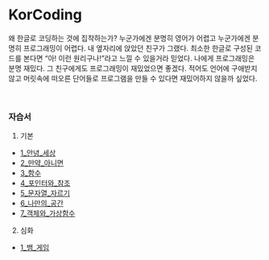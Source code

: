 # KorCoding

왜 한글로 코딩하는 것에 집착하는가? 누군가에겐 분명히 영어가 어렵고 누군가에겐 분명히 프로그래밍이 어렵다. 내 옆자리에 앉았던 친구가 그랬다. 최소한 한글로 구성된 코드를 본다면 “아! 이런 원리구나!”라고 느낄 수 있을거라 믿었다. 나에게 프로그래밍은 분명 재밌다. 그 친구에게도 프로그래밍이 재밌었으면 좋겠다. 적어도 언어에 구애받지 않고 머릿속에 떠오른 단어들로 프로그램을 만들 수 있다면 재밌어하지 않을까 싶었다.

<br>

### 자습서
1. 기본
  - [1_안녕_세상](자습서/1_기본/1_안녕_세상.cpp)
  - [2_만약_아니면](자습서/1_기본/2_만약_아니면.cpp)
  - [3_함수](자습서/1_기본/3_함수.cpp)
  - [4_포인터와_참조](자습서/1_기본/4_포인터와_참조.cpp)
  - [5_문자열_자르기](자습서/1_기본/5_문자열_자르기.cpp)
  - [6_나만의_공간](자습서/1_기본/6_나만의_공간.cpp)
  - [7_객체와_가상함수](자습서/1_기본/7_객체와_가상함수.cpp)
2. 심화
  - [1_뱀_게임](자습서/2_심화/1_뱀_게임/)